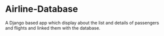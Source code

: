 # Airline-Database
A Django based app which display about the list and details of passengers and flights and linked them with the database.
